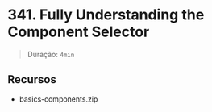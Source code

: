 # 341. Fully Understanding the Component Selector

> Duração: `4min`

## Recursos
- basics-components.zip
